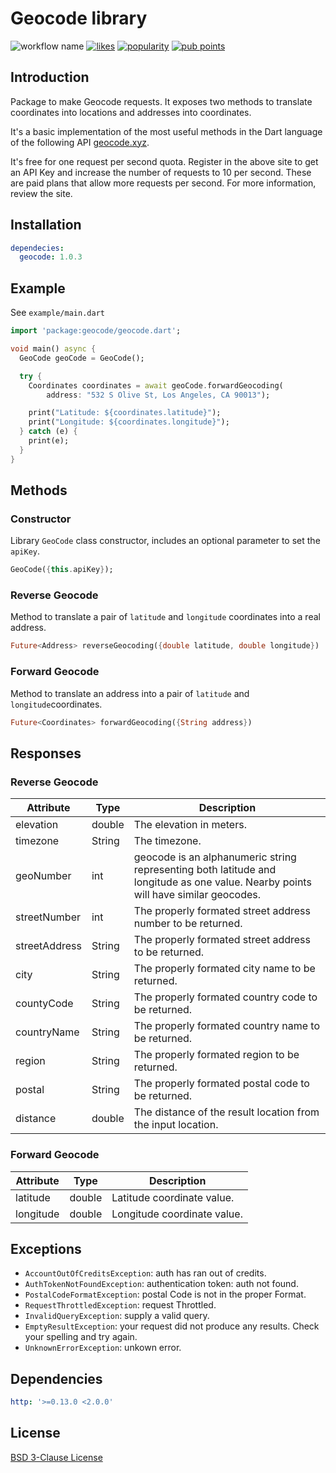 # Geocode library

![workflow name](https://github.com/imvalient/geocode/workflows/Dart%20CI/badge.svg)
[![likes](https://img.shields.io/pub/likes/geocode?logo=dart)](https://pub.dev/packages/geocode/score)
[![popularity](https://img.shields.io/pub/popularity/geocode?logo=dart)](https://pub.dev/packages/geocode/score)
[![pub points](https://img.shields.io/pub/points/geocode?logo=dart)](https://pub.dev/packages/geocode/score)

## Introduction

Package to make Geocode requests. It exposes two methods to translate coordinates into locations and addresses into coordinates.

It's a basic implementation of the most useful methods in the Dart language of the following API [geocode.xyz](https://geocode.xyz/api).

It's free for one request per second quota. Register in the above site to get an API Key and increase the number of requests to 10 per second. These are paid plans that allow more requests per second. For more information, review the site.

## Installation

```yaml
dependecies:
  geocode: 1.0.3
```

## Example

See `example/main.dart`

```dart
import 'package:geocode/geocode.dart';

void main() async {
  GeoCode geoCode = GeoCode();

  try {
    Coordinates coordinates = await geoCode.forwardGeocoding(
        address: "532 S Olive St, Los Angeles, CA 90013");

    print("Latitude: ${coordinates.latitude}");
    print("Longitude: ${coordinates.longitude}");
  } catch (e) {
    print(e);
  }
}
```

## Methods

### Constructor

Library `GeoCode` class constructor, includes an optional parameter to set the `apiKey`.

```dart
GeoCode({this.apiKey});
```

### Reverse Geocode

Method to translate a pair of `latitude` and `longitude` coordinates into a real address.

```dart
Future<Address> reverseGeocoding({double latitude, double longitude})
```

### Forward Geocode

Method to translate an address into a pair of `latitude` and `longitude`coordinates.

```dart
Future<Coordinates> forwardGeocoding({String address})
```

## Responses

### Reverse Geocode

| Attribute     | Type   | Description |
|---------------|--------|-------------|
| elevation     | double | The elevation in meters. |
| timezone      | String | The timezone. |
| geoNumber     | int    | geocode is an alphanumeric string representing both latitude and longitude as one value. Nearby points will have similar geocodes. |
| streetNumber  | int    | The properly formated street address number to be returned. |
| streetAddress | String | The properly formated street address to be returned. |
| city          | String | The properly formated city name to be returned. |
| countyCode    | String | The properly formated country code to be returned. |
| countryName   | String | The properly formated country name to be returned. |
| region        | String | The properly formated region to be returned. |
| postal        | String | The properly formated postal code to be returned. |
| distance      | double | The distance of the result location from the input location. |

### Forward Geocode

| Attribute | Type   | Description                 |
|-----------|--------|-----------------------------|
| latitude  | double | Latitude coordinate value.  |
| longitude | double | Longitude coordinate value. |

## Exceptions

- `AccountOutOfCreditsException`: auth has ran out of credits.
- `AuthTokenNotFoundException`: authentication token: auth not found.
- `PostalCodeFormatException`: postal Code is not in the proper Format.
- `RequestThrottledException`: request Throttled.
- `InvalidQueryException`: supply a valid query.
- `EmptyResultException`: your request did not produce any results. Check your spelling and try again.
- `UnknownErrorException`: unkown error.

## Dependencies

```yaml
http: '>=0.13.0 <2.0.0'
```

## License
[BSD 3-Clause License](LICENSE)